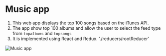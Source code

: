 # Music app

1. This web app displays the top 100 songs based on the iTunes API. 
2. The app show top 100 albums and allow the user to select the feed type from `topalbums` and `topsongs`
3. It is implemented using React and Redux.
'./reducers/rootReducer'

![Music app](/assets/music_app.JPG "Music app")